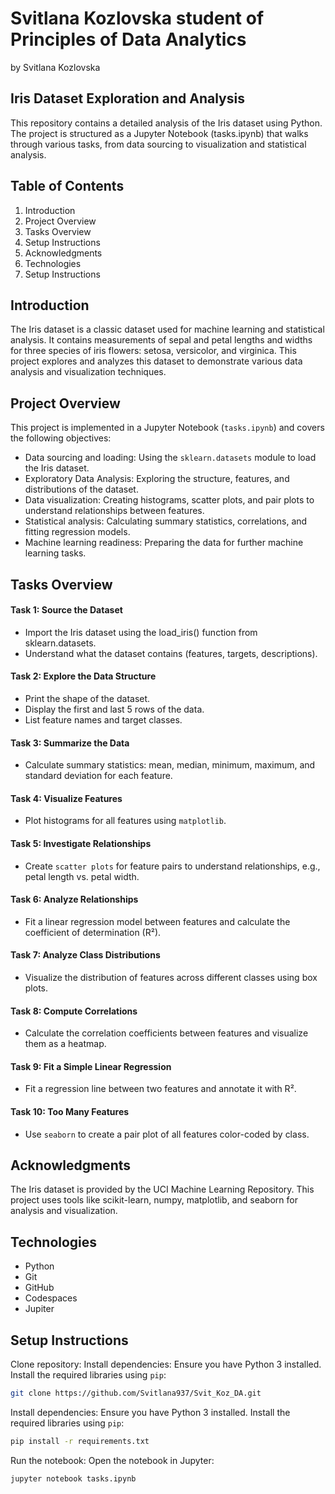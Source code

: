 # Svitlana Kozlovska student of Principles of Data Analytics

by Svitlana Kozlovska

## Iris Dataset Exploration and Analysis

This repository contains a detailed analysis of the Iris dataset using Python.
The project is structured as a Jupyter Notebook (tasks.ipynb) that walks through various tasks, 
from data sourcing to visualization and statistical analysis.

## Table of Contents

1. Introduction
2. Project Overview
3. Tasks Overview
4. Setup Instructions
5. Acknowledgments
6. Technologies
7. Setup Instructions

## Introduction

The Iris dataset is a classic dataset used for machine learning and statistical analysis. 
It contains measurements of sepal and petal lengths and widths for three species of iris flowers: setosa, versicolor, and virginica.
This project explores and analyzes this dataset to demonstrate various data analysis and visualization techniques.

## Project Overview

This project is implemented in a Jupyter Notebook (`tasks.ipynb`) and covers the following objectives:

 - Data sourcing and loading: Using the `sklearn.datasets` module to load the Iris dataset.
 - Exploratory Data Analysis: Exploring the structure, features, and distributions of the dataset.
 - Data visualization: Creating histograms, scatter plots, and pair plots to understand relationships between features.
 - Statistical analysis: Calculating summary statistics, correlations, and fitting regression models.
 - Machine learning readiness: Preparing the data for further machine learning tasks.

## Tasks Overview

#### Task 1: Source the Dataset
 - Import the Iris dataset using the load_iris() function from sklearn.datasets.
 - Understand what the dataset contains (features, targets, descriptions).

#### Task 2: Explore the Data Structure
 - Print the shape of the dataset.
 - Display the first and last 5 rows of the data.
 - List feature names and target classes.

#### Task 3: Summarize the Data
 - Calculate summary statistics: mean, median, minimum, maximum, and standard deviation for each feature.

#### Task 4: Visualize Features
 - Plot histograms for all features using `matplotlib`.

#### Task 5: Investigate Relationships
 - Create `scatter plots` for feature pairs to understand relationships, e.g., petal length vs. petal width.

#### Task 6: Analyze Relationships
 - Fit a linear regression model between features and calculate the coefficient of determination (R²).

#### Task 7: Analyze Class Distributions
 - Visualize the distribution of features across different classes using box plots.

#### Task 8: Compute Correlations
 - Calculate the correlation coefficients between features and visualize them as a heatmap.

#### Task 9: Fit a Simple Linear Regression
 - Fit a regression line between two features and annotate it with R².

#### Task 10: Too Many Features
 - Use `seaborn` to create a pair plot of all features color-coded by class.

## Acknowledgments
The Iris dataset is provided by the UCI Machine Learning Repository.
This project uses tools like scikit-learn, numpy, matplotlib, and seaborn for analysis and visualization. 

## Technologies

- Python
- Git
- GitHub
- Codespaces
- Jupiter

## Setup Instructions

Clone repository: Install dependencies: Ensure you have Python 3 installed. Install the required libraries using `pip`:
```bash
git clone https://github.com/Svitlana937/Svit_Koz_DA.git
```
Install dependencies: Ensure you have Python 3 installed. Install the required libraries using `pip`:
```bash
pip install -r requirements.txt
```
Run the notebook: Open the notebook in Jupyter:
```bash
jupyter notebook tasks.ipynb
```
